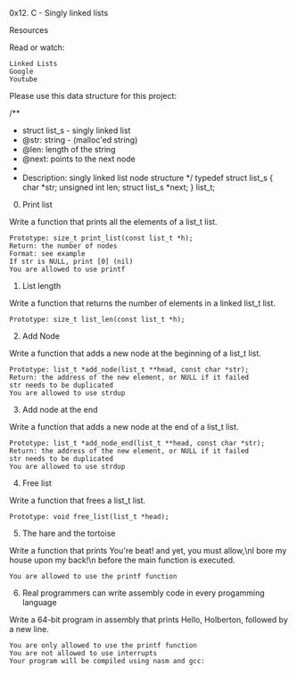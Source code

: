 0x12. C - Singly linked lists

Resources

Read or watch:

    Linked Lists
    Google
    Youtube

Please use this data structure for this project:

/**
 * struct list_s - singly linked list
 * @str: string - (malloc'ed string)
 * @len: length of the string
 * @next: points to the next node
 *
 * Description: singly linked list node structure
 */
typedef struct list_s
{
    char *str;
    unsigned int len;
    struct list_s *next;
} list_t;


0. Print list

Write a function that prints all the elements of a list_t list.

    Prototype: size_t print_list(const list_t *h);
    Return: the number of nodes
    Format: see example
    If str is NULL, print [0] (nil)
    You are allowed to use printf

1. List length

Write a function that returns the number of elements in a linked list_t list.

    Prototype: size_t list_len(const list_t *h);

2. Add Node

Write a function that adds a new node at the beginning of a list_t list.

    Prototype: list_t *add_node(list_t **head, const char *str);
    Return: the address of the new element, or NULL if it failed
    str needs to be duplicated
    You are allowed to use strdup

3. Add node at the end

Write a function that adds a new node at the end of a list_t list.

    Prototype: list_t *add_node_end(list_t **head, const char *str);
    Return: the address of the new element, or NULL if it failed
    str needs to be duplicated
    You are allowed to use strdup

4. Free list

Write a function that frees a list_t list.

    Prototype: void free_list(list_t *head);

5. The hare and the tortoise

Write a function that prints You're beat! and yet, you must allow,\nI bore my house upon my back!\n before the main function is executed.

    You are allowed to use the printf function

6. Real programmers can write assembly code in every progamming language

Write a 64-bit program in assembly that prints Hello, Holberton, followed by a new line.

    You are only allowed to use the printf function
    You are not allowed to use interrupts
    Your program will be compiled using nasm and gcc:


